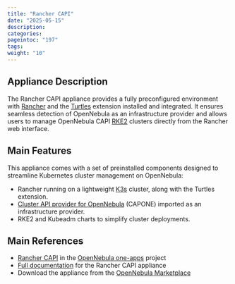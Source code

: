```yaml
---
title: "Rancher CAPI"
date: "2025-05-15"
description:
categories:
pageintoc: "197"
tags:
weight: "10"
---
```


<a id="service-capi"></a>

## Appliance Description

The Rancher CAPI appliance provides a fully preconfigured environment with [Rancher](https://www.rancher.com/) and the [Turtles](https://turtles.docs.rancher.com/turtles/stable) extension installed and integrated. It ensures seamless detection of OpenNebula as an infrastructure provider and allows users to manage OpenNebula CAPI [RKE2](https://docs.rke2.io/) clusters directly from the Rancher web interface.

## Main Features

This appliance comes with a set of preinstalled components designed to streamline Kubernetes cluster management on OpenNebula:

* Rancher running on a lightweight [K3s](https://k3s.io/) cluster, along with the Turtles extension.
* [Cluster API provider for OpenNebula](https://github.com/OpenNebula/cluster-api-provider-opennebula) (CAPONE) imported as an infrastructure provider.
* RKE2 and Kubeadm charts to simplify cluster deployments.

## Main References

- [Rancher CAPI](https://github.com/OpenNebula/one-apps/tree/master/appliances/Capi) in the [OpenNebula one-apps](https://github.com/OpenNebula/one-apps) project
- [Full documentation](https://github.com/OpenNebula/one-apps/wiki/capi_intro) for the Rancher CAPI appliance
- Download the appliance from the [OpenNebula Marketplace](https://marketplace.opennebula.io/appliance)
